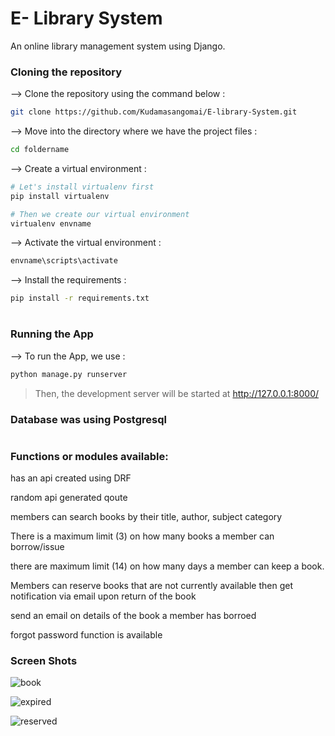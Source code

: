 <div align="left">


# E- Library System
  
 An online library management system using Django.

</div>

### Cloning the repository

--> Clone the repository using the command below :
```bash
git clone https://github.com/Kudamasangomai/E-library-System.git

```

--> Move into the directory where we have the project files : 
```bash
cd foldername

```

--> Create a virtual environment :
```bash
# Let's install virtualenv first
pip install virtualenv

# Then we create our virtual environment
virtualenv envname

```

--> Activate the virtual environment :
```bash
envname\scripts\activate

```

--> Install the requirements :
```bash
pip install -r requirements.txt

```

#

### Running the App

--> To run the App, we use :
```bash
python manage.py runserver

```

>Then, the development server will be started at http://127.0.0.1:8000/

### Database was using Postgresql

#

### Functions or modules available:

has an api created using DRF

random api generated qoute

members can search books by their title, author, subject category

There is a  maximum limit (3) on how many books a member can borrow/issue

there are maximum limit (14) on how many days a member can keep a book.

Members can reserve books that are not currently available then get notification via email upon return of the book

send an email on details of the book a member has borroed

forgot password function is available

### Screen Shots 
![book](https://user-images.githubusercontent.com/25201331/211887161-1c95546f-0dc9-4f2d-ac15-b0455a4617db.JPG)

![expired](https://user-images.githubusercontent.com/25201331/211887445-2ea3aa3b-6ebf-4a6a-8132-cc41bb85b0d3.JPG)

![reserved](https://user-images.githubusercontent.com/25201331/211887705-e6a18c07-97d1-42e2-bccd-d5d968b3538c.JPG)



